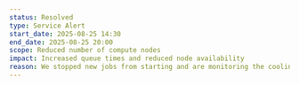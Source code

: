 ```yaml
---
status: Resolved
type: Service Alert
start_date: 2025-08-25 14:30
end_date: 2025-08-25 20:00 
scope: Reduced number of compute nodes 
impact: Increased queue times and reduced node availability
reason: We stopped new jobs from starting and are monitoring the cooling closely during unusually forecasted high temperatures in the Edinburgh area.  
---
```

